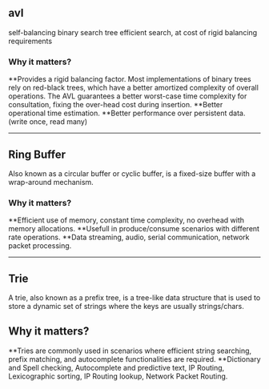 ## avl

self-balancing binary search tree
efficient search, at cost of rigid balancing requirements

### Why it matters?
 **Provides a rigid balancing factor. Most implementations
 of binary trees rely on red-black trees, which have a better
 amortized complexity of overall operations. 
 The AVL guarantees a better worst-case time complexity for
 consultation, fixing the over-head cost during insertion.
 **Better operational time estimation.
 **Better performance over persistent data. (write once, read many)

--- 
## Ring Buffer

Also known as a circular buffer or cyclic buffer, 
is a fixed-size buffer with a wrap-around mechanism.

### Why it matters?
 **Efficient use of memory, constant time complexity, no overhead
 with memory allocations.
 **Usefull in produce/consume scenarios with different rate
 operations.
 **Data streaming, audio, serial communication, network packet
 processing.

---
## Trie

A trie, also known as a prefix tree, is a tree-like data structure
that is used to store a dynamic set of strings where the keys are usually strings/chars. 

## Why it matters?
 **Tries are commonly used in scenarios where efficient string searching,
 prefix matching, and autocomplete functionalities are required.
 **Dictionary and Spell checking, Autocomplete and predictive text,
 IP Routing, Lexicographic sorting, IP Routing lookup, Network Packet
 Routing.
